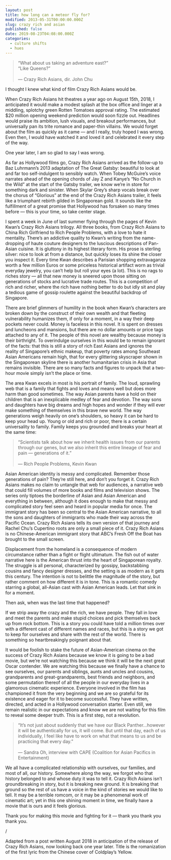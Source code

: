 ```yaml
---
layout: post
title: how long can a meteor fly for?
modified: 2013-05-31T00:00:00.000Z
slug: crazy rich and asian
published: false
date: 2019-08-23T04:08:00.000Z
categories:
  - culture shifts
  - hues
---
```

> “What about us taking an adventure east?” <br /> “Like Queens?” <br /> <br /> — Crazy Rich Asians, dir. John Chu

I thought I knew what kind of film Crazy Rich Asians would be.

When Crazy Rich Asians hit theatres a year ago on August 15th, 2018, I anticipated it would make a modest splash at the box office and linger at a middling, splotchy green Rotten Tomatoes approval rating. The estimated $20 million opening weekend prediction would soon fizzle out. Headlines would praise its ambition, lush visuals, and breakout performances, but universally pan its trite romance and paper-thin villains. We would forget about the film as quickly as it came — and I really, truly hoped I was wrong. Even then, I would have watched it and loved it and celebrated it every step of the way.

One year later, I am so glad to say I was wrong.

<!--more-->

As far as Hollywood films go, Crazy Rich Asians arrived as the follow-up to Baz Luhrmann’s 2013 adaptation of The Great Gatsby: beautiful to look at and far too self-indulgent to sensibly watch. When Tobey McGuire’s voice narrates ahead of the opening chords of Jay Z and Kanye’s “No Church in the Wild” at the start of the Gatsby trailer, we know we’re in store for something dark and sinister. When Skylar Grey’s sharp vocals break over the chorus of “Glorious” at the end of the Crazy Rich Asians trailer, it feels like a triumphant rebirth gilded in Singaporean gold. It sounds like the fulfillment of a great promise that Hollywood has forsaken so many times before — this is your time, so take center stage.

I spent a week in June of last summer flying through the pages of Kevin Kwan’s Crazy Rich Asians trilogy. All three books, from Crazy Rich Asians to China Rich Girlfriend to Rich People Problems, with a love to hate it mentality. There’s an addictive quality to Kwan’s writing from the name-dropping of haute couture designers to the luscious descriptions of Pan-Asian cuisine. It is gluttony in its highest literary form. His prose is sterling silver: nice to look at from a distance, but quickly loses its shine the closer you inspect it. Every time Kwan describes a Parisian shopping extravaganza worth a few million Euros or some priceless historical artifact worn as trivial everyday jewelry, you can’t help but roll your eyes (a lot). This is no rags to riches story — all that new money is sneered upon those sitting on generations of stocks and lucrative trade routes. This is a competition of rich and richer, where the rich have nothing better to do but idly sit and play a tedious game of gossip roulette against the beautiful backdrop of Singapore.

There are brief glimmers of humility in the book when Kwan’s characters are broken down by the construct of their own wealth and that fleeting vulnerability humanizes them, if only for a moment, in a way their deep pockets never could. Money is faceless in this novel. It is spent on dresses and luncheons and mansions, but there are no dollar amounts or price tags attached to any of it. The people of this novel are wealthy because money is their birthright. To overindulge ourselves in this would be to remain ignorant of the facts: that this is still a story of rich East Asians and ignores the reality of Singapore’s ethnic makeup, that poverty rates among Southeast Asian Americans remain high, that for every glittering skyscraper shown in the Singaporean skyline there is another humanitarian crisis in Asia that remains invisible. There are so many facts and figures to unpack that a two-hour movie simply isn’t the place or time.

The area Kwan excels in most is his portrait of family. The loud, sprawling web that is a family that fights and loves and means well but does more harm than good sometimes. The way Asian parents have a hold on their children that is an inexplicable medley of fear and devotion. The way sons and daughters have big dreams and high hopes and wonder if they will ever make something of themselves in this brave new world. The way generations weigh heavily on one’s shoulders, so heavy it can be hard to keep your head up. Young or old and rich or poor, there is a certain universality to family. Family keeps you grounded and breaks your heart at the same time:

> “Scientists talk about how we inherit health issues from our parents through our genes, but we also inherit this entire lineage of fear and pain — generations of it.” <br /> <br /> — Rich People Problems, Kevin Kwan

Asian American identity is messy and complicated. Remember those generations of pain? They’re still here, and don’t you forget it. Crazy Rich Asians makes no claim to untangle that web for audiences, a narrative web that could fill volumes of more books and films and television shows. The series only tiptoes the borderline of Asian and Asian American and everything in between, although it does enough to make that messy and complicated story feel seen and heard in popular media for once. The immigrant story has been so central to the Asian American narrative, to all the sons and daughters of immigrants who made their way across the Pacific Ocean. Crazy Rich Asians tells its own version of that journey and Rachel Chu’s Cupertino roots are only a small piece of it. Crazy Rich Asians is no Chinese-American immigrant story that ABC’s Fresh Off the Boat has brought to the small screen. 

Displacement from the homeland is a consequence of modern circumstance rather than a fight or flight ultimatum. The fish out of water narrative here is the American thrust into the heart of Singaporean royalty. The struggle is all personal, characterized by gossipy, backstabbing cousins and fancy designer dresses, and the setting is as modern as it gets this century. The intention is not to belittle the magnitude of the story, but rather comment on how different it is in tone. This is a romantic comedy starring a global, all-Asian cast with Asian American leads. Let that sink in for a moment.

Then ask, when was the last time that happened?

If we strip away the crazy and the rich, we have people. They fall in love and meet the parents and make stupid choices and pick themselves back up from rock bottom. This is a story you could have told a million times over with a different cast of different names and races, but this is a story we got to keep for ourselves and share with the rest of the world. There is something so heartbreakingly poignant about that.

It would be foolish to stake the future of Asian-American cinema on the success of Crazy Rich Asians because we know it is going to be a bad movie, but we’re not watching this because we think it will be the next great Oscar contender. We are watching this because we finally have a chance to see ourselves, our parents and siblings, aunts and uncles and cousins, grandparents and great-grandparents, best friends and neighbors, and some permutation thereof of all the people in our everyday lives in a glamorous cinematic experience. Everyone involved in the film has championed it from the very beginning and we are so grateful for its existence and eager for it to become successful. They have written, directed, and acted in a Hollywood conversation starter. Even still, we remain realistic in our expectations and know we are not waiting for this film to reveal some deeper truth. This is a first step, not a revolution.

> “It’s not just about suddenly that we have our Black Panther…however it will be authentically for us, it will come. But until that day, each of us individually, I feel like have to work on what that means to us and be practicing that every day.” <br /> <br /> — Sandra Oh, interview with CAPE (Coalition for Asian Pacifics in Entertainment)

We all have a complicated relationship with ourselves, our families, and most of all, our history. Somewhere along the way, we forgot who that history belonged to and whose duty it was to tell it. Crazy Rich Asians isn’t groundbreaking in story, but it is breaking new ground. It is breaking that ground so the rest of us have a voice in the kind of stories we would like to tell. It may be a terrible romcom, or it may be a phenomenal work of cinematic art; yet in this one shining moment in time, we finally have a movie that is ours and it feels glorious.

Thank you for making this movie and fighting for it — thank you thank you thank you.

/

Adapted from a post written August 2018 in anticipation of the release of Crazy Rich Asians, now looking back one year later. Title is the romanization of the first lyric from the Chinese cover of Coldplay’s Yellow.